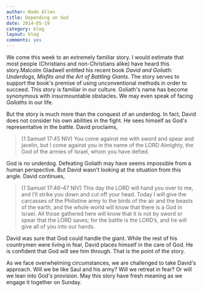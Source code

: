 ```yaml
---
author: Wade Allen
title: Depending on God
date: 2014-05-19
category: blog
layout: blog
comments: yes
---
```

 
We come this week to an extremely familiar story. I would estimate that most people (Christians and non-Christians alike) have heard this story.Malcolm Gladwell entitled his recent book *David and Goliath: Underdogs, Misfits and the Art of Battling Giants*. The story serves to support the book's premise of using unconventional methods in order to succeed. This story is familiar in our culture. Goliath's name has become synonymous with insurmountable obstacles. We may even speak of facing *Goliaths* in our life.

But the story is much more than the conquest of an underdog. In fact, David does not consider his own abilities in the fight. He sees himself as God's representative in the battle. David proclaims,

>(1 Samuel 17:45 NIV) You come against me with sword and spear and javelin, but I come against you in the name of the LORD Almighty, the God of the armies of Israel, whom you have defied.

God is no underdog. Defeating Goliath may have seems impossible from a human perspective. But David wasn't looking at the situation from this angle. David continues,

>(1 Samuel 17:46–47 NIV) This day the LORD will hand you over to me, and I’ll strike you down and cut off your head. Today I will give the carcasses of the Philistine army to the birds of the air and the beasts of the earth, and the whole world will know that there is a God in Israel. All those gathered here will know that it is not by sword or spear that the LORD saves; for the battle is the LORD’s, and he will give all of you into our hands.

David was sure that God could handle the giant. While the rest of his countrymen were living in fear, David places himself in the care of God. He is confident that God will see him through. That is the point of the story.

As we face overwhelming circumstances, we are challenged to take David's approach. Will we be like Saul and his army? Will we retreat in fear? Or will we lean into God's provision. May this story have fresh meaning as we engage it together on Sunday.
